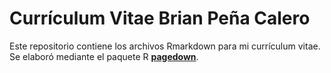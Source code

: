 # Currículum Vitae Brian Peña Calero
Este repositorio contiene los archivos Rmarkdown para mi currículum vitae. Se elaboró mediante el paquete R [**pagedown**](https://github.com/rstudio/pagedown).
